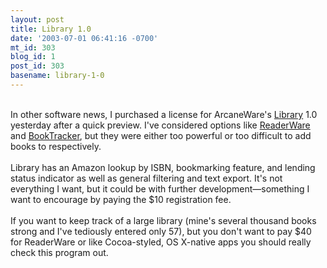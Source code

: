 ```yaml
---
layout: post
title: Library 1.0
date: '2003-07-01 06:41:16 -0700'
mt_id: 303
blog_id: 1
post_id: 303
basename: library-1-0
---
```

<br />In other software news, I purchased a license for ArcaneWare's <a href="http://www.arcaneware.com/library/">Library</a> 1.0 yesterday after a quick preview. I've considered options like <a href="http://www.readerware.com/">ReaderWare</a> and <a href="http://www.wickedlysimple.com/BookTracker/index.html">BookTracker</a>, but they were either too powerful or too difficult to add books to respectively.<br /><br />Library has an Amazon lookup by ISBN, bookmarking feature, and lending status indicator as well as general filtering and text export. It's not everything I want, but it could be with further development&#x2014;something I want to encourage by paying the $10 registration fee.<br /><br />If you want to keep track of a large library (mine's several thousand books strong and I've tediously entered only 57), but you don't want to pay $40 for ReaderWare or like Cocoa-styled, OS X-native apps you should really check this program out.<br /><br /><br />

